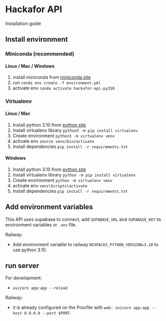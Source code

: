 # Hackafor API

Installation guide


## Install environment
### Miniconda (recommended)
#### Linux /  Mac / Windows
1. install miniconda from [miniconda site](https://conda.io/projects/conda/en/latest/user-guide/install/index.html)
2. run `conda env create -f environment.yml`
3. activate env `conda activate hackafor-api-py310`


### Virtualenv
#### Linux /  Mac
1. Install python 3.10 from [python site](https://www.python.org/)
2. Install virtualenv library `python3 -m pip install virtualenv `
3. Create environment `python3 -m virtualenv venv`
4. activate env `source venv/bin/activate`
4. Install dependencies `pip install -r requirements.txt`

#### Windows
1. Install python 3.10 from [python site](https://www.python.org/)
2. Install virtualenv library `python -m pip install virtualenv`
3. Create environment `python -m virtualenv venv`
4. activate env `venv\Scripts\activate`
4. Install dependencies `pip install -r requirements.txt `


## Add environment variables

This API uses supabase to connect, add `SUPABASE_URL` and `SUPABASE_KEY` to environment variables or `.env` file.

Railway:
* Add environment variable to railway `NIXPACKS_PYTHON_VERSION=3.10` to use python 3.10.

## run server

For development:
* `uvicorn app:app --reload`

Railway:
* it is already configured on the Procfile with `web: uvicorn app:app --host 0.0.0.0 --port $PORT`.